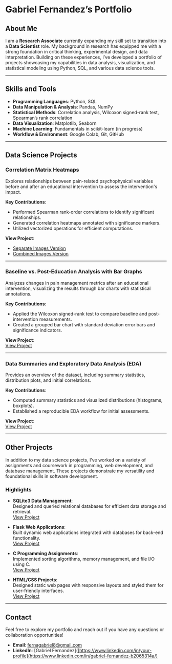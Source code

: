 # Gabriel Fernandez’s Portfolio

## About Me
I am a **Research Associate** currently expanding my skill set to transition into a **Data Scientist** role. My background in research has equipped me with a strong foundation in critical thinking, experimental design, and data interpretation. Building on these experiences, I’ve developed a portfolio of projects showcasing my capabilities in data analysis, visualization, and statistical modeling using Python, SQL, and various data science tools.

---

## Skills and Tools

- **Programming Languages**: Python, SQL  
- **Data Manipulation & Analysis**: Pandas, NumPy  
- **Statistical Methods**: Correlation analysis, Wilcoxon signed-rank test, Spearman’s rank correlation  
- **Data Visualization**: Matplotlib, Seaborn  
- **Machine Learning**: Fundamentals in scikit-learn (in progress)  
- **Workflow & Environment**: Google Colab, Git, GitHub  

---

## Data Science Projects

### Correlation Matrix Heatmaps
Explores relationships between pain-related psychophysical variables before and after an educational intervention to assess the intervention's impact.

**Key Contributions**:
- Performed Spearman rank-order correlations to identify significant relationships.
- Generated correlation heatmaps annotated with significance markers.
- Utilized vectorized operations for efficient computations.

**View Project**:  
- [Separate Images Version](https://github.com/gf404/Portfolio/blob/main/separate_corr_matrices_pain_ed.py)  
- [Combined Images Version](https://github.com/gf404/Portfolio/blob/main/combined_corr_matrix_heatmap.py)

---

### Baseline vs. Post-Education Analysis with Bar Graphs
Analyzes changes in pain management metrics after an educational intervention, visualizing the results through bar charts with statistical annotations.

**Key Contributions**:
- Applied the Wilcoxon signed-rank test to compare baseline and post-intervention measurements.
- Created a grouped bar chart with standard deviation error bars and significance indicators.

**View Project**:  
[View Project](https://github.com/gf404/Portfolio/blob/main/wilcoxon_comp_pain_ed_int.py)

---

### Data Summaries and Exploratory Data Analysis (EDA)
Provides an overview of the dataset, including summary statistics, distribution plots, and initial correlations.

**Key Contributions**:
- Computed summary statistics and visualized distributions (histograms, boxplots).
- Established a reproducible EDA workflow for initial assessments.

**View Project**:  
[View Project](https://github.com/gf404/Portfolio/blob/main/Data_EDA_Sum.py)

---

## Other Projects

In addition to my data science projects, I’ve worked on a variety of assignments and coursework in programming, web development, and database management. 
These projects demonstrate my versatility and foundational skills in software development.

### Highlights
- **SQLite3 Data Management**:  
  Designed and queried relational databases for efficient data storage and retrieval.  
  [View Project](https://github.com/yourusername/Portfolio)

- **Flask Web Applications**:  
  Built dynamic web applications integrated with databases for back-end functionality.  
  [View Project](https://github.com/yourusername/Portfolio)

- **C Programming Assignments**:  
  Implemented sorting algorithms, memory management, and file I/O using C.  
  [View Project](https://github.com/yourusername/Portfolio)

- **HTML/CSS Projects**:  
  Designed static web pages with responsive layouts and styled them for user-friendly interfaces.  
  [View Project](https://github.com/yourusername/Portfolio)

---

## Contact
Feel free to explore my portfolio and reach out if you have any questions or collaboration opportunities!

- **Email**: [fernagabriel8@gmail.com](mailto:fernagabriel8@gmail.com)  
- **LinkedIn**: [Gabriel Fernandez]([https://www.linkedin.com/in/your-profile](https://www.linkedin.com/in/gabriel-fernandez-b2065314a/)
